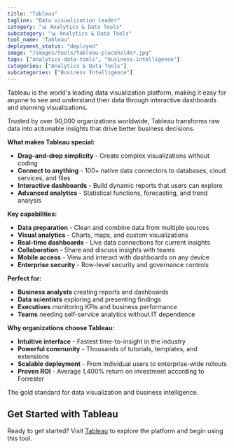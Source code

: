 ```yaml
---
title: "Tableau"
tagline: "Data visualization leader"
category: "📊 Analytics & Data Tools"
subcategory: "📊 Analytics & Data Tools"
tool_name: "Tableau"
deployment_status: "deployed"
image: "/images/tools/tableau-placeholder.jpg"
tags: ["analytics-data-tools", "business-intelligence"]
categories: ["Analytics & Data Tools"]
subcategories: ["Business Intelligence"]
---
```

Tableau is the world's leading data visualization platform, making it easy for anyone to see and understand their data through interactive dashboards and stunning visualizations.

Trusted by over 90,000 organizations worldwide, Tableau transforms raw data into actionable insights that drive better business decisions.

**What makes Tableau special:**
- **Drag-and-drop simplicity** - Create complex visualizations without coding
- **Connect to anything** - 100+ native data connectors to databases, cloud services, and files
- **Interactive dashboards** - Build dynamic reports that users can explore
- **Advanced analytics** - Statistical functions, forecasting, and trend analysis

**Key capabilities:**
- **Data preparation** - Clean and combine data from multiple sources
- **Visual analytics** - Charts, maps, and custom visualizations
- **Real-time dashboards** - Live data connections for current insights
- **Collaboration** - Share and discuss insights with teams
- **Mobile access** - View and interact with dashboards on any device
- **Enterprise security** - Row-level security and governance controls

**Perfect for:**
- **Business analysts** creating reports and dashboards
- **Data scientists** exploring and presenting findings
- **Executives** monitoring KPIs and business performance
- **Teams** needing self-service analytics without IT dependence

**Why organizations choose Tableau:**
- **Intuitive interface** - Fastest time-to-insight in the industry
- **Powerful community** - Thousands of tutorials, templates, and extensions
- **Scalable deployment** - From individual users to enterprise-wide rollouts
- **Proven ROI** - Average 1,400% return on investment according to Forrester

The gold standard for data visualization and business intelligence.

## Get Started with Tableau

Ready to get started? Visit [Tableau](https://www.tableau.com) to explore the platform and begin using this tool.